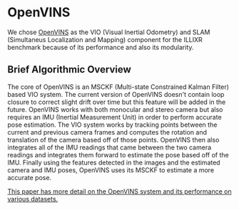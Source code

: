 # OpenVINS

We chose [OpenVINS](https://github.com/rpng/open_vins/) as the VIO (Visual Inertial Odometry) and SLAM (Simultaneus Localization and Mapping) component for the ILLIXR benchmark because of its performance and also its modularity.

## Brief Algorithmic Overview
The core of OpenVINS is an MSCKF (Multi-state Constrained Kalman Filter) based VIO system. The current version of OpenVINS doesn't contain loop closure to correct slight drift over time but this feature will be added in the future.
OpenVINS works with both monocular and stereo camera but also requires an IMU (Inertial Measurement Unit) in order to perform accurate pose estimation. The VIO system works by tracking points between the current and previous camera frames and computes the rotation and translation of the camera based off of those points. OpenVINS then also integrates all of the IMU readings that came between the two camera readings and integrates them forward to estimate the pose based off of the IMU. Finally using the features detected in the images and the estimated camera and IMU poses, OpenVINS uses its MSCKF to estimate a more accurate pose.

[This paper has more detail on the OpenVINS system and its performance on various datasets.](http://udel.edu/~pgeneva/downloads/papers/c10.pdf)
